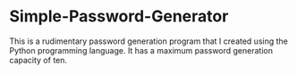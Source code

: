 # Simple-Password-Generator
This is a rudimentary password generation program that I created using the Python programming language. It has a maximum password generation capacity of ten.
